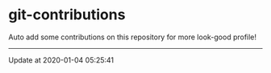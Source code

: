 # git-contributions

Auto add some contributions on this repository for more look-good profile!

---

Update at 2020-01-04 05:25:41

